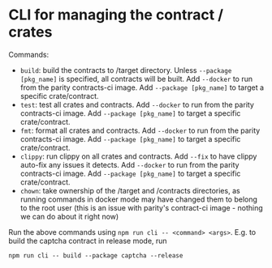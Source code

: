 # CLI for managing the contract / crates

Commands:
- `build`: build the contracts to /target directory. Unless `--package [pkg_name]` is specified, all contracts will be built. Add `--docker` to run from the parity contracts-ci image. Add `--package [pkg_name]` to target a specific crate/contract.
- `test`: test all crates and contracts. Add `--docker` to run from the parity contracts-ci image. Add `--package [pkg_name]` to target a specific crate/contract.
- `fmt`: format all crates and contracts. Add `--docker` to run from the parity contracts-ci image. Add `--package [pkg_name]` to target a specific crate/contract.
- `clippy`: run clippy on all crates and contracts. Add `--fix` to have clippy auto-fix any issues it detects. Add `--docker` to run from the parity contracts-ci image. Add `--package [pkg_name]` to target a specific crate/contract.
- `chown`: take ownership of the /target and /contracts directories, as running commands in docker mode may have changed them to belong to the root user (this is an issue with parity's contract-ci image - nothing we can do about it right now)

Run the above commands using `npm run cli -- <command> <args>`. E.g. to build the captcha contract in release mode, run
```
npm run cli -- build --package captcha --release
```